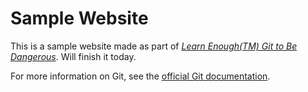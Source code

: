 # Sample Website

This is a sample website made as part of [*Learn Enough(TM) Git to Be Dangerous*](http://www.learnenough.com/git-tutorial). Will finish it today.

For more information on Git, see the
[official Git documentation](https://git-scm.com/).
